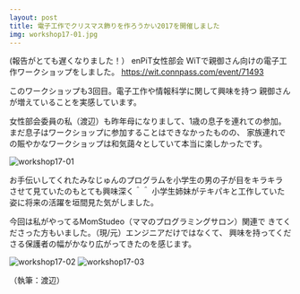 ```yaml
---
layout: post
title: 電子工作でクリスマス飾りを作ろうかい2017を開催しました
img: workshop17-01.jpg
---
```


(報告がとても遅くなりました！）
enPiT女性部会 WiTで親御さん向けの電子工作ワークショップをしました。
 https://wit.connpass.com/event/71493

このワークショップも3回目。電子工作や情報科学に関して興味を持つ
親御さんが増えていることを実感しています。

女性部会委員の私（渡辺）も昨年母になりまして、1歳の息子を連れての参加。
まだ息子はワークショップに参加することはできなかったものの、
家族連れでの賑やかなワークショップは和気藹々としていて本当に楽しかったです。

![workshop17-01]({{site.baseurl}}/images/workshop17-01.jpg)

お手伝いしてくれたみなじゅんのプログラムを小学生の男の子が目をキラキラ
させて見ていたのもとても興味深く＾＾
小学生姉妹がテキパキと工作していた姿に将来の活躍を垣間見た気がしました。

今回は私がやってるMomStudeo（ママのプログラミングサロン）関連で
きてくださった方もいました。（現/元）エンジニアだけではなくて、
興味を持ってくださる保護者の幅がかなり広がってきたのを感じます。

![workshop17-02]({{site.baseurl}}/images/workshop17-02.jpg)
![workshop17-03]({{site.baseurl}}/images/workshop17-03.jpg)

（執筆：渡辺）

